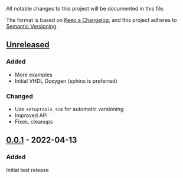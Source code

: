 All notable changes to this project will be documented in this file.

The format is based on [Keep a Changelog](https://keepachangelog.com/en/1.0.0/),
and this project adheres to [Semantic Versioning](https://semver.org/spec/v2.0.0.html).

## [Unreleased]
### Added
- More examples
- Initial VHDL Doxygen (sphinx is preferred)

### Changed
- Use `setuptools_scm` for automatic versioning
- Improved API
- Fixes, cleanups

<!--### Removed -->

## [0.0.1] - 2022-04-13
### Added
Initial test release


[Unreleased]: https://github.com/kammoh/cocolight/compare/v0.0.1...HEAD
[0.0.1]: https://github.com/kammoh/cocolight/releases/tag/v0.0.1
